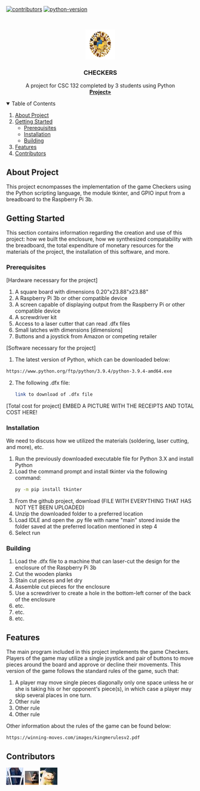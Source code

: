 <!--
*** README created with help from: https://github.com/othneildrew/Best-README-Template#roadmap
*** I do NOT know HTML well enough to have done this without it!
-->


[![contributors](https://img.shields.io/badge/Contributors-3-green)](https://github.com/j-w-s/CSC-132-Final-Project/graphs/contributors?from=2021-04-07&to=2021-04-09&type=c)
[![python-version](https://img.shields.io/badge/Python-3.X-blue)](https://www.python.org/)

<!-- CHECKERS EMBLEM AND DESCRIPTION OF PROJECT-->
<br />
<p align="center">
  <a href="https://github.com/j-w-s/CSC-132-Final-Project">
    <img src="img-readme/checkers_emblem.png" alt="Logo" width="80" height="80">
  </a>

  <h3 align="center">CHECKERS</h3>

  <p align="center">
    A project for CSC 132 completed by 3 students using Python
    <br />
    <a href="https://github.com/j-w-s/CSC-132-Final-Projecte"><strong>Project»</strong></a>
    <br />
  </p>
</p>

<!-- TABLE OF CONTENTS -->
<details open="open">
  <summary>Table of Contents</summary>
  <ol>
    <li>
      <a href="#about-project">About Project</a>
    </li>
    <li>
      <a href="#getting-started">Getting Started</a>
      <ul>
        <li><a href="#prerequisites">Prerequisites</a></li>
        <li><a href="#installation">Installation</a></li>
        <li><a href="#building">Building</a></li>
      </ul>
    </li>
    <li><a href="#features">Features</a></li>
    <li><a href="#contributors">Contributors</a></li>
  </ol>
</details>

<!-- ABOUT PROJECT -->
## About Project

This project ecnompasses the implementation of the game Checkers using the Python scripting language, the module tkinter, and GPIO input from a breadboard to the Raspberry Pi 3b.

<!-- GETTING STARTED -->
## Getting Started

This section contains information regarding the creation and use of this project: how we built the enclosure, how we synthesized compatability with the breadboard, the total expenditure of monetary resources for the materials of the project, the installation of this software, and more.

### Prerequisites

[Hardware necessary for the project]
1. A square board with dimensions 0.20"x23.88"x23.88"
2. A Raspberry Pi 3b or other compatible device
3. A screen capable of displaying output from the Raspberry Pi or other compatible device
5. A screwdriver kit
6. Access to a laser cutter that can read .dfx files
7. Small latches with dimensions [dimensions]
8. Buttons and a joystick from Amazon or competing retailer

[Software necessary for the project]
1. The latest version of Python, which can be downloaded below:
  ```sh
  https://www.python.org/ftp/python/3.9.4/python-3.9.4-amd64.exe
  ```
2. The following .dfx file:
   ```sh
   link to download of .dfx file
   ```
   
[Total cost for project]
EMBED A PICTURE WITH THE RECEIPTS AND TOTAL COST HERE!

### Installation

We need to discuss how we utilized the materials (soldering, laser cutting, and more), etc.
1. Run the previously downloaded executable file for Python 3.X and install Python
2. Load the command prompt and install tkinter via the following command:
   ```sh
   py -m pip install tkinter
   ```
3. From the github project, download (FILE WITH EVERYTHING THAT HAS NOT YET BEEN UPLOADED)
4. Unzip the downloaded folder to a preferred location
5. Load IDLE and open the .py file with name "main" stored inside the folder saved at the preferred location mentioned in step 4
6. Select run

### Building

1. Load the .dfx file to a machine that can laser-cut the design for the enclosure of the Raspberry Pi 3b
2. Cut the wooden planks
3. Stain cut pieces and let dry
4. Assemble cut pieces for the enclosure
5. Use a screwdriver to create a hole in the bottom-left corner of the back of the enclosure
6. etc.
7. etc.
8. etc.

<!-- FEATURES -->
## Features

The main program included in this project implements the game Checkers.
Players of the game may utilize a single joystick and pair of buttons to move pieces around the board and approve or decline their movements.
This version of the game follows the standard rules of the game, such that:
1. A player may move single pieces diagonally only one space unless he or she is taking his or her opponent's piece(s), in which case a player may skip several places in one turn.
2. Other rule
3. Other rule
4. Other rule

Other information about the rules of the game can be found below:
   ```sh
   https://winning-moves.com/images/kingmerulesv2.pdf
   ```

<!-- CONTRIBUTORS-->
## Contributors

[![will_contact](img-readme/will.jpg)](https://github.com/j-w-s)
[![jacob_contact](img-readme/sherm.jpg)](https://github.com/Kotablip)
[![kota_contact](img-readme/kota.jpg)](https://github.com/Sherm1111)
